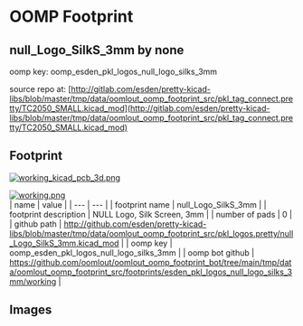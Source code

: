 # OOMP Footprint  
## null_Logo_SilkS_3mm  by none  
  
oomp key: oomp_esden_pkl_logos_null_logo_silks_3mm  
  
source repo at: [http://gitlab.com/esden/pretty-kicad-libs/blob/master/tmp/data/oomlout_oomp_footprint_src/pkl_tag_connect.pretty/TC2050_SMALL.kicad_mod](http://gitlab.com/esden/pretty-kicad-libs/blob/master/tmp/data/oomlout_oomp_footprint_src/pkl_tag_connect.pretty/TC2050_SMALL.kicad_mod)  
## Footprint  
  
[![working_kicad_pcb_3d.png](working_kicad_pcb_3d_600.png)](working_kicad_pcb_3d.png)  
  
[![working.png](working_600.png)](working.png)  
| name | value | 
| --- | --- | 
| footprint name | null_Logo_SilkS_3mm | 
| footprint description | NULL Logo, Silk Screen, 3mm | 
| number of pads | 0 | 
| github path | http://github.com/esden/pretty-kicad-libs/blob/master/tmp/data/oomlout_oomp_footprint_src/pkl_logos.pretty/null_Logo_SilkS_3mm.kicad_mod | 
| oomp key | oomp_esden_pkl_logos_null_logo_silks_3mm | 
| oomp bot github | https://github.com/oomlout/oomlout_oomp_footprint_bot/tree/main/tmp/data/oomlout_oomp_footprint_src/footprints/esden_pkl_logos_null_logo_silks_3mm/working | 
## Images  
